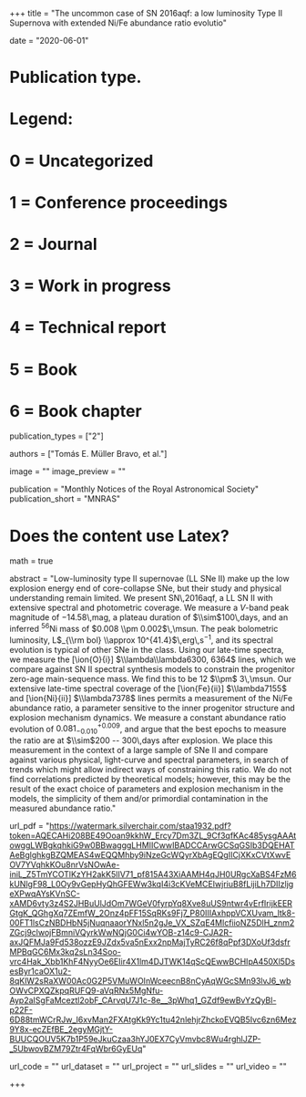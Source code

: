 +++
title = "The uncommon case of SN 2016aqf: a low luminosity Type II Supernova with extended Ni/Fe abundance ratio evolutio"

date = "2020-06-01"

# Publication type.
# Legend:
# 0 = Uncategorized
# 1 = Conference proceedings
# 2 = Journal
# 3 = Work in progress
# 4 = Technical report
# 5 = Book
# 6 = Book chapter
publication_types = ["2"]

authors = ["Tomás E. Müller Bravo, et al."]

image = ""
image_preview = ""

publication = "Monthly Notices of the Royal Astronomical Society"
publication_short = "MNRAS"

# Does the content use Latex?
math = true

abstract = "Low-luminosity type II supernovae (LL SNe II) make up the low explosion energy end of core-collapse SNe, but their study and physical understanding remain limited. We present SN\\,2016aqf, a LL SN II with extensive spectral and photometric coverage. We measure a $V$-band peak magnitude of $-14.58$\\,mag, a plateau duration of $\\sim$100\\,days, and an inferred $^{56}$Ni mass of $0.008 \\pm 0.002$\\,\\msun. The peak bolometric luminosity, L$_{\\rm bol} \\approx 10^{41.4}$\\,erg\\,s$^{-1}$, and its spectral evolution is typical of other SNe in the class. Using our late-time spectra, we measure the [\\ion{O}{i}] $\\lambda\\lambda6300, 6364$ lines, which we compare against SN II spectral synthesis models to constrain the progenitor zero-age main-sequence mass. We find this to be 12 $\\pm$ 3\\,\\msun. Our extensive late-time spectral coverage of the [\\ion{Fe}{ii}] $\\lambda7155$ and [\\ion{Ni}{ii}] $\\lambda7378$ lines permits a measurement of the Ni/Fe abundance ratio, a parameter sensitive to the inner progenitor structure and explosion mechanism dynamics. We measure a constant abundance ratio evolution of $0.081^{+0.009}_{-0.010}$, and argue that the best epochs to measure the ratio are at $\\sim$200 -- 300\\,days after explosion. We place this measurement in the context of a large sample of SNe II and compare against various physical, light-curve and spectral parameters, in search of trends which might allow indirect ways of constraining this ratio. We do not find correlations predicted by theoretical models; however, this may be the result of the exact choice of parameters and explosion mechanism in the models, the simplicity of them and/or primordial contamination in the measured abundance ratio."


url_pdf = "https://watermark.silverchair.com/staa1932.pdf?token=AQECAHi208BE49Ooan9kkhW_Ercy7Dm3ZL_9Cf3qfKAc485ysgAAAtowggLWBgkqhkiG9w0BBwagggLHMIICwwIBADCCArwGCSqGSIb3DQEHATAeBglghkgBZQMEAS4wEQQMhby9iNzeGcWQyrXbAgEQgIICjXKxCVtXwvEOV7YVqhkKOu8nrVsNOwAe-iniL_Z5TmYCOTlKzYH2akK5lIV71_pf815A43XiAAMH4qJH0URgcXaBS4FzM6kUNlgF98_L0Oy9vGepHyQhGFEWw3kqI4i3cKVeMCEIwjriuB8fLijiLh7DIIzljgeXPwqAYsKVnSC-xAMD6vty3z4S2JHBuUlJdOm7WGeV0fyrpYq8Xve8uUS9ntwr4vErfIrijkEERGtgK_QGhgXq7ZEmfW_2Onz4pFF15SqRKs9Fj7_P80IIIAxhppVCXUvam_ltk8-00FT1lsCzNBDHbN5jNuqnaaorYNxl5n2gJe_VX_SZqE4MlcfiioNZ5DlH_znm2ZGcj9clwojFBmniVQyrkWwNQjG0Ci4wYOB-z14c9-CJA2R-axJQFMJa9Fd538ozzE9JZdx5va5nExx2npMajTyRC26f8qPpf3DXoUf3dsfrMPBqGC6Mx3kq2sLn34Soo-vrc4Hak_Xbb1KhF4NyyOe6EIir4X1lm4DJTWK14qScQEwwBCHIpA450Xl5DsesByr1caOX1u2-8qKlW2sRaXW00Ac0G2P5VMuWOInWceecnB8nCyAqWGcSMn93lvJ6_wbOWvCPXQZkpqRUFQ9-aVqRNx5MgNfu-Ayp2aISgFaMceztl2obF_CArvqU7J1c-8e__3pWhq1_GZdf9ewBvYzQyBl-p22F-6D88tmWCrRJw_l6xvMan2FXAtgKk9Yc1tu42nlehjrZhckoEVQB5Ivc6zn6Mez9Y8x-ecZEfBE_2egyMGjtY-BUUCQOUV5K7b1P59eJkuCzaa3hYJ0EX7CyVmvbc8Wu4rghlJZP-_5UbwovBZM79Ztr4FqWbr6GyEUq"

url_code = ""
url_dataset = ""
url_project = ""
url_slides = ""
url_video = ""

+++

